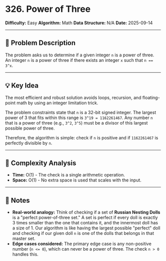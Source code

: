 # 326. Power of Three

**Difficulty:** Easy
**Algorithm:** Math
**Data Structure:** N/A
**Date:** 2025-09-14

---

## 📝 Problem Description
The problem asks us to determine if a given integer `n` is a power of three. An integer `n` is a power of three if there exists an integer `x` such that `n == 3^x`.

---

## 💡 Key Idea
The most efficient and robust solution avoids loops, recursion, and floating-point math by using an integer limitation trick.

The problem constraints state that `n` is a 32-bit signed integer. The largest power of 3 that fits within this range is `3^19 = 1162261467`. Any number `n` that is a power of three (e.g., `3^2`, `3^5`) must be a divisor of this largest possible power of three.

Therefore, the algorithm is simple: check if `n` is positive and if `1162261467` is perfectly divisible by `n`.

---

## 🧮 Complexity Analysis
- **Time:** O(1) - The check is a single arithmetic operation.
- **Space:** O(1) - No extra space is used that scales with the input.

---

## 📖 Notes
- **Real-world analogy:** Think of checking if a set of **Russian Nesting Dolls** is a "perfect power-of-three set." A set is perfect if every doll is exactly 3 times smaller than the one that contains it, and the innermost doll has a size of 1. Our algorithm is like having the largest possible "perfect" doll and checking if our given doll `n` is one of the dolls that belongs in that master set.
- **Edge cases considered:** The primary edge case is any non-positive number (`n <= 0`), which can never be a power of three. The check `n > 0` handles this.

